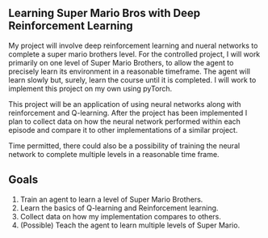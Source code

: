## Learning Super Mario Bros with Deep Reinforcement Learning
My project will involve deep reinforcement learning and nueral networks to complete a super mario brothers level. For the controlled project, I will work primarily on one level of Super Mario Brothers, to allow the agent to precisely learn its environment in a reasonable timeframe. The agent will learn slowly but, surely, learn the course until it is completed. I will work to implement this project on my own using pyTorch.

This project will be an application of using neural networks along with reinforcement and Q-learning. After the project has been implemented I plan to collect data on how the neural network performed within each episode and compare it to other implementations of a similar project.

Time permitted, there could also be a possibility of training the neural network to complete multiple levels in a reasonable time frame.


## Goals
1. Train an agent to learn a level of Super Mario Brothers.
2. Learn the basics of Q-learning and Reinforcement learning.
3. Collect data on how my implementation compares to others.
4. (Possible) Teach the agent to learn multiple levels of Super Mario.



